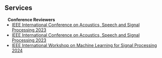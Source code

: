 ## Services

<h4 style="margin:0 10px 0;">Conference Reviewers</h4>

<ul style="margin:0 0 5px;">
  <li><a href="https://2023.ieeeicassp.org/"><autocolor>IEEE International Conference on Acoustics, Speech and Signal Processing 2023</autocolor></a></li>
  <li><a href="https://2023.ieeemlsp.org/"><autocolor>IEEE International Conference on Acoustics, Speech and Signal Processing 2023</autocolor></a></li>
  <li><a href="https://2024.ieeeicassp.org/"><autocolor>IEEE International Workshop on Machine Learning for Signal Processing 2024</autocolor></a></li>
</ul>


